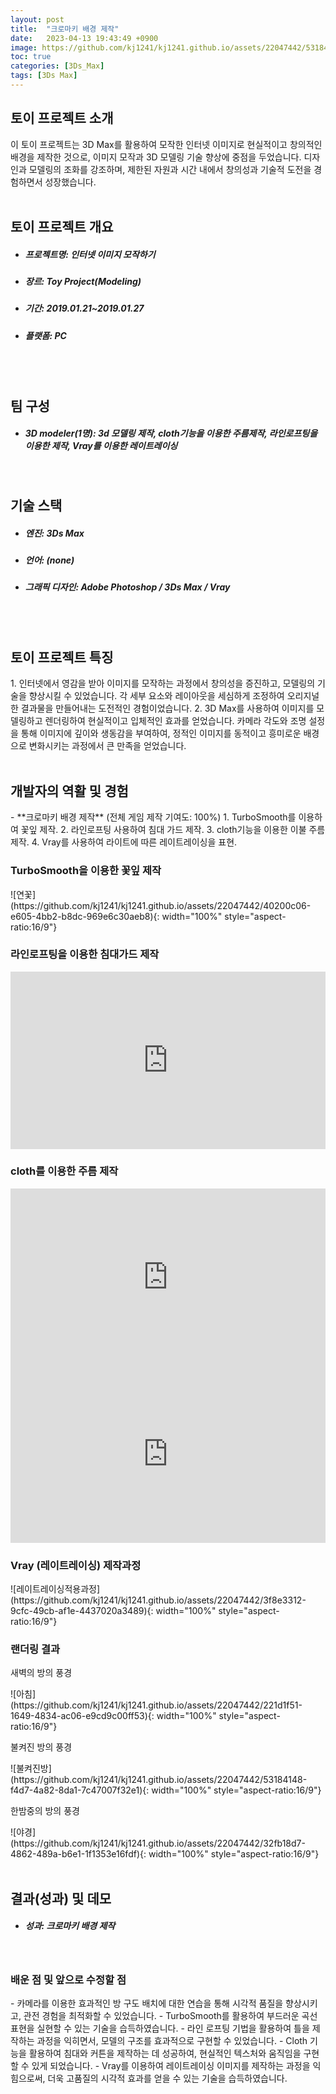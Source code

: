 ```yaml
---
layout: post
title:  "크로마키 배경 제작"
date:   2023-04-13 19:43:49 +0900
image: https://github.com/kj1241/kj1241.github.io/assets/22047442/53184148-f4d7-4a82-8da1-7c47007f32e1
toc: true
categories: [3Ds_Max]
tags: [3Ds Max]
---
```


<h2><green1_h2> 토이 프로젝트 소개 </green1_h2></h2>
이 토이 프로젝트는 3D Max를 활용하여 모작한 인터넷 이미지로 현실적이고 창의적인 배경을 제작한 것으로, 이미지 모작과 3D 모델링 기술 향상에 중점을 두었습니다. 
디자인과 모델링의 조화를 강조하며, 제한된 자원과 시간 내에서 창의성과 기술적 도전을 경험하면서 성장했습니다.

<br>
<br>
<h2><green1_h2> 토이 프로젝트 개요 </green1_h2></h2><ul>
<li><h5><green1_h5>프로젝트명: </green1_h5><span> 인터넷 이미지 모작하기</span></h5></li>
<li><h5><green1_h5>장르: </green1_h5><span> Toy Project(Modeling)</span></h5></li>
<li><h5><green1_h5>기간: </green1_h5><span> 2019.01.21~2019.01.27</span></h5></li>
<li><h5><green1_h5>플랫폼: </green1_h5><span> PC </span></h5></li></ul>

<br>
<br>
<h2><green1_h2> 팀 구성 </green1_h2></h2><ul> 
<li><h5><green1_h5>3D modeler(1명): </green1_h5><span> 3d 모델링 제작, cloth기능을 이용한 주름제작, 라인로프팅을 이용한 제작, Vray를 이용한 레이트레이싱 </span></h5></li>
</ul>

<br>
<h2><green1_h2> 기술 스택 </green1_h2></h2><ul>
<li><h5><green1_h5>엔진: </green1_h5><span> 3Ds Max </span></h5></li>
<li><h5><green1_h5>언어: </green1_h5><span> (none) </span></h5></li>
<li><h5><green1_h5>그래픽 디자인: </green1_h5><span>Adobe Photoshop / 3Ds Max / Vray</span></h5></li>
</ul>

<br>
<br>
<h2 ><green1_h2> 토이 프로젝트 특징 </green1_h2></h2>
1. 인터넷에서 영감을 받아 이미지를 모작하는 과정에서 창의성을 증진하고, 모델링의 기술을 향상시킬 수 있었습니다.  
각 세부 요소와 레이아웃을 세심하게 조정하여 오리지널한 결과물을 만들어내는 도전적인 경험이었습니다.
2. 3D Max를 사용하여 이미지를 모델링하고 렌더링하여 현실적이고 입체적인 효과를 얻었습니다.  
카메라 각도와 조명 설정을 통해 이미지에 깊이와 생동감을 부여하여, 정적인 이미지를 동적이고 흥미로운 배경으로 변화시키는 과정에서 큰 만족을 얻었습니다.

<br>
<br>
<h2><green1_h2> 개발자의 역활 및 경험 </green1_h2></h2>
- **크로마키 배경 제작** <span><red1_error>(전체 게임 제작 기여도: 100%)</red1_error></span>
    1. TurboSmooth를 이용하여 꽃잎 제작.
    2. 라인로프팅 사용하여 침대 가드 제작.
    3. cloth기능을 이용한 이불 주름 제작.
    4. Vray를 사용하여 라이트에 따른 레이트레이싱을 표현.


<br>
<h3><green1_h3> TurboSmooth을 이용한 꽃잎 제작 </green1_h3></h3>
![연꽃](https://github.com/kj1241/kj1241.github.io/assets/22047442/40200c06-e605-4bb2-b8dc-969e6c30aeb8){: width="100%" style="aspect-ratio:16/9"}
<br>
<h3><green1_h3> 라인로프팅을 이용한 침대가드 제작 </green1_h3></h3>
<iframe width="100%" style="aspect-ratio:16/9" src="https://www.youtube.com/embed/9ocurrhGJAU" title="3ds_Max_surface_lofting" frameborder="0" allow="accelerometer; autoplay; clipboard-write; encrypted-media; gyroscope; picture-in-picture; web-share" allowfullscreen></iframe>

<br>
<h3><green1_h3> cloth를 이용한 주름 제작 </green1_h3></h3>
<iframe  width="100%" style="aspect-ratio:16/9"" src="https://www.youtube.com/embed/eHZQ6VbzELU" title="3ds_Max_comforter_cloth" frameborder="0" allow="accelerometer; autoplay; clipboard-write; encrypted-media; gyroscope; picture-in-picture; web-share" allowfullscreen></iframe>
<iframe  width="100%" style="aspect-ratio:16/9" src="https://www.youtube.com/embed/tN32-MUAK-s" title="3ds_Max_curtain_cloth" frameborder="0" allow="accelerometer; autoplay; clipboard-write; encrypted-media; gyroscope; picture-in-picture; web-share" allowfullscreen></iframe>

<br>
<h3><green1_h3> Vray (레이트레이싱) 제작과정</green1_h3></h3>
![레이트레이싱적용과정](https://github.com/kj1241/kj1241.github.io/assets/22047442/3f8e3312-9cfc-49cb-af1e-4437020a3489){: width="100%" style="aspect-ratio:16/9"}

<br>
<h3><green1_h3> 랜더링 결과 </green1_h3></h3>
<p><green1_h5>새벽의 방의 풍경</green1_h5></p>
![아침](https://github.com/kj1241/kj1241.github.io/assets/22047442/221d1f51-1649-4834-ac06-e9cd9c00ff53){: width="100%" style="aspect-ratio:16/9"}
<p><green1_h5>불켜진 방의 풍경 </green1_h5></p>
![불켜진방](https://github.com/kj1241/kj1241.github.io/assets/22047442/53184148-f4d7-4a82-8da1-7c47007f32e1){: width="100%" style="aspect-ratio:16/9"}
<p><green1_h5>한밤중의 방의 풍경</green1_h5></p>
![야경](https://github.com/kj1241/kj1241.github.io/assets/22047442/32fb18d7-4862-489a-b6e1-1f1353e16fdf){: width="100%" style="aspect-ratio:16/9"}


<br>
<br>
<h2><green1_h2> 결과(성과) 및 데모 </green1_h2></h2>
<ul>
<li><h5><green1_h5>성과: </green1_h5><span> 크로마키 배경 제작 </span></h5></li>
</ul>


<br>
<h3><green1_h3> 배운 점 및 앞으로 수정할 점 </green1_h3></h3>
- 카메라를 이용한 효과적인 방 구도 배치에 대한 연습을 통해 시각적 품질을 향상시키고, 관전 경험을 최적화할 수 있었습니다.
- TurboSmooth를 활용하여 부드러운 곡선 표현을 실현할 수 있는 기술을 습득하였습니다.
- 라인 로프팅 기법을 활용하여 틀을 제작하는 과정을 익히면서, 모델의 구조를 효과적으로 구현할 수 있었습니다.
- Cloth 기능을 활용하여 침대와 커튼을 제작하는 데 성공하여, 현실적인 텍스처와 움직임을 구현할 수 있게 되었습니다.
- Vray를 이용하여 레이트레이싱 이미지를 제작하는 과정을 익힘으로써, 더욱 고품질의 시각적 효과를 얻을 수 있는 기술을 습득하였습니다.
